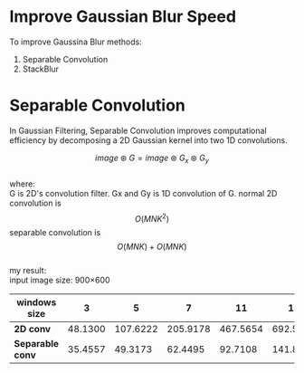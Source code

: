 

# Improve Gaussian Blur  Speed  

To improve Gaussina Blur methods:
1. Separable Convolution
2. StackBlur



# Separable Convolution  
In Gaussian Filtering, Separable Convolution improves computational efficiency by decomposing a 2D Gaussian kernel into two 1D convolutions.  

$$ image \circledast G= image \circledast G_x  \circledast  G_y$$  
where:  
G is 2D's convolution filter.
Gx and Gy is 1D convolution of G.
normal 2D convolution is $$ O(MNK^2) $$
separable convolution is $$ O(MNK) + O(MNK) $$  
my result:  
input image size: 900×600  

| windows size  | 3         | 5         | 7         | 11        | 13        | 15        | 17        | 19        | 21        |
|------------------|----------|----------|----------|----------|----------|----------|----------|----------|----------|
| **2D conv**      | 48.1300  | 107.6222 | 205.9178 | 467.5654 | 692.5340 | 908.1879 | 1209.8604 | 1512.9523 | 1916.9018 |
| **Separable conv** | 35.4557  | 49.3173  | 62.4495  | 92.7108  | 141.8746 | 130.4745 | 145.1840  | 152.9011  | 172.8537  |


